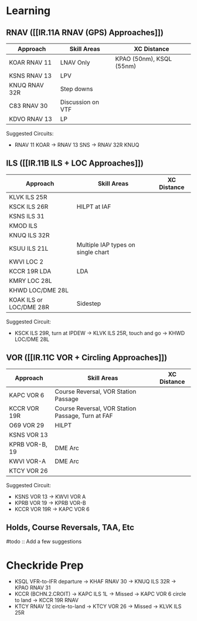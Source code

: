 # Learning
## RNAV ([[IR.11A RNAV (GPS) Approaches]])
| Approach      | Skill Areas       | XC Distance              |
| ------------- | ----------------- | ------------------------ |
| KOAR RNAV 11  | LNAV Only         | KPAO (50nm), KSQL (55nm) |
| KSNS RNAV 13  | LPV               |                          |
| KNUQ RNAV 32R | Step downs        |                          |
| C83 RNAV 30   | Discussion on VTF |                          |
| KDVO RNAV 13  | LP                  |                          |

Suggested Circuits: 
- RNAV 11 KOAR -> RNAV 13 SNS -> RNAV 32R KNUQ

## ILS ([[IR.11B ILS + LOC Approaches]])
| Approach                | Skill Areas                        | XC Distance |
| ----------------------- | ---------------------------------- | ----------- |
| KLVK ILS 25R            |                                    |             |
| KSCK ILS 26R            | HILPT at IAF                       |             |
| KSNS ILS 31             |                                    |             |
| KMOD ILS                |                                    |             |
| KNUQ ILS 32R            |                                    |             |
| KSUU ILS 21L            | Multiple IAP types on single chart |             |
| KWVI LOC 2              |                                    |             |
| KCCR 19R LDA            | LDA                                |             |
| KMRY LOC 28L            |                                    |             |
| KHWD LOC/DME 28L        |                                    |             |
| KOAK ILS or LOC/DME 28R | Sidestep                           |             |

Suggested Circuit:
- KSCK ILS 29R, turn at IPDEW -> KLVK ILS 25R, touch and go -> KHWD LOC/DME 28L

## VOR ([[IR.11C VOR + Circling Approaches]])
| Approach       | Skill Areas                                       | XC Distance |
| -------------- | ------------------------------------------------- | ----------- |
| KAPC VOR 6     | Course Reversal, VOR Station Passage              |             |
| KCCR VOR 19R   | Course Reversal, VOR Station Passage, Turn at FAF |             |
| O69 VOR 29     | HILPT                                             |             |
| KSNS VOR 13    |                                                   |             |
| KPRB VOR-B, 19 | DME Arc                                           |             |
| KWVI VOR-A     | DME Arc                                           |             |
| KTCY VOR 26    |                                                   |             |

Suggested Circuit:
- KSNS VOR 13 -> KWVI VOR A
- KPRB VOR 19 -> KPRB VOR-B
- KCCR VOR 19R -> KAPC VOR 6

## Holds, Course Reversals, TAA, Etc
#todo :: Add a few suggestions

# Checkride Prep
- KSQL VFR-to-IFR departure -> KHAF RNAV 30 -> KNUQ ILS 32R -> KPAO RNAV 31
- KCCR (BCHN.2.CROIT) -> KAPC ILS 1L -> Missed -> KAPC VOR 6 circle to land -> KCCR 19R RNAV
- KTCY RNAV 12 circle-to-land -> KTCY VOR 26 -> Missed -> KLVK ILS 25R